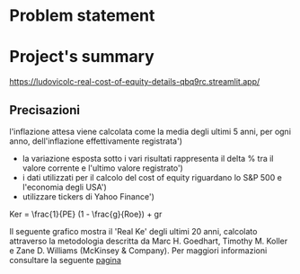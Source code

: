 # Problem statement


# Project's summary
https://ludovicolc-real-cost-of-equity-details-qbq9rc.streamlit.app/

## Precisazioni
l\'inflazione attesa viene calcolata come la media degli ultimi 5 anni, per ogni anno, dell\'inflazione effettivamente registrata')
* la variazione esposta sotto i vari risultati rappresenta il delta % tra il valore corrente e l\'ultimo valore registrato')
* i dati utilizzati per il calcolo del cost of equity riguardano lo S&P 500 e l\'economia degli USA')
* utilizzare tickers di Yahoo Finance')
    
    
Ker = \frac{1}{PE} (1 - \frac{g}{Roe}) + gr

Il seguente grafico mostra il \'Real Ke\' degli ultimi 20 anni, calcolato attraverso
la metodologia descritta da Marc H. Goedhart, Timothy M. Koller e Zane D. Williams (McKinsey & Company).
Per maggiori informazioni consultare la seguente [pagina](https://www.mckinsey.com/business-functions/strategy-and-corporate-finance/our-insights/the-real-cost-of-equity)
